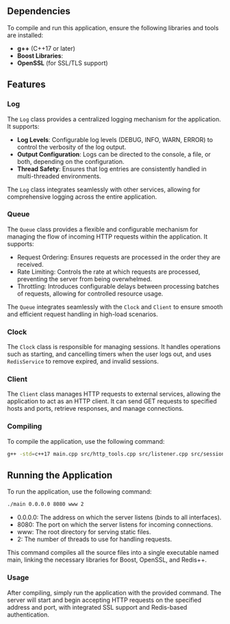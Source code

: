 ## Dependencies

To compile and run this application, ensure the following libraries and tools are installed:

- **g++** (C++17 or later)
- **Boost Libraries**:
- **OpenSSL** (for SSL/TLS support)

## Features

### Log
The `Log` class provides a centralized logging mechanism for the application. It supports:

- **Log Levels**: Configurable log levels (DEBUG, INFO, WARN, ERROR) to control the verbosity of the log output.
- **Output Configuration**: Logs can be directed to the console, a file, or both, depending on the configuration.
- **Thread Safety**: Ensures that log entries are consistently handled in multi-threaded environments.

The `Log` class integrates seamlessly with other services, allowing for comprehensive logging across the entire application.

### Queue
The ```Queue``` class provides a flexible and configurable mechanism for managing the flow of incoming HTTP requests within the application. It supports:

- Request Ordering: Ensures requests are processed in the order they are received.
- Rate Limiting: Controls the rate at which requests are processed, preventing the server from being overwhelmed.
- Throttling: Introduces configurable delays between processing batches of requests, allowing for controlled resource usage.

The ```Queue``` integrates seamlessly with the ```Clock``` and ```Client``` to ensure smooth and efficient request handling in high-load scenarios.

### Clock
The `Clock` class is responsible for managing sessions. It handles operations such as starting, and cancelling timers when the user logs out, and uses `RedisService` to remove expired, and invalid sessions.

### Client
The `Client` class manages HTTP requests to external services, allowing the application to act as an HTTP client. It can send GET requests to specified hosts and ports, retrieve responses, and manage connections.

### Compiling

To compile the application, use the following command:

```bash
g++ -std=c++17 main.cpp src/http_tools.cpp src/listener.cpp src/session.cpp src/application.cpp src/services/clock.cpp src/services/queue.cpp src/services/test.cpp src/services/client.cpp src/services/log.cpp -o main -lboost_system -lboost_filesystem -lboost_thread -lssl -lcrypto -lpthread
```

## Running the Application

To run the application, use the following command:

```bash
./main 0.0.0.0 8080 www 2
```

- 0.0.0.0: The address on which the server listens (binds to all interfaces).
- 8080: The port on which the server listens for incoming connections.
- www: The root directory for serving static files.
- 2: The number of threads to use for handling requests.


This command compiles all the source files into a single executable named main, linking the necessary libraries for Boost, OpenSSL, and Redis++.

### Usage

After compiling, simply run the application with the provided command. The server will start and begin accepting HTTP requests on the specified address and port, with integrated SSL support and Redis-based authentication.
